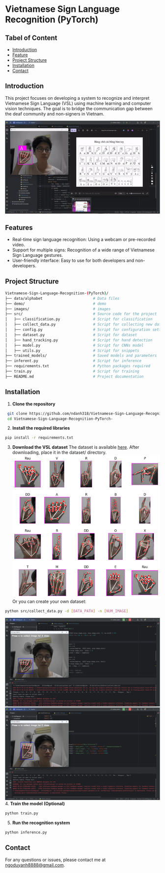 
# Vietnamese Sign Language Recognition (PyTorch)

## Tabel of Content

 - [Introduction](#Introduction)
 - [Feature](#Feature)
 - [Project Structure](#Project-Structure)
 - [Installation](#Installation)
 - [Contact](#Contact)
    
## Introduction
This project focuses on developing a system to recognize and interpret Vietnamese Sign Language (VSL) using machine learning and computer vision techniques. The goal is to bridge the communication gap between the deaf community and non-signers in Vietnam.

![Demo](https://github.com/ndanh318/Vietnamese-Sign-Language-Recognition-PyTorch-/blob/master/demo/demo.gif)

## Features
- Real-time sign language recognition: Using a webcam or pre-recorded video.
- Support for multiple signs: Recognition of a wide range of Vietnamese Sign Language gestures.
- User-friendly interface: Easy to use for both developers and non-developers.

## Project Structure
```bash
Vietnamese-Sign-Language-Recognition-(PyTorch)/
├── data/alphabet                       # Data files
├── demo/                   		    # demo
├── images/                   		    # images
├── src/                      		    # Source code for the project
│   ├── classification.py               # Script for classification
│   ├── collect_data.py           		# Script for collecting new data
│   ├── config.py           		    # Script for configuration settings
│   ├── dataset.py           		    # Script for dataset
│   ├── hand_tracking.py           		# Script for hand detection
│   ├── model.py           		        # Script for CNNs model
│   ├── utils.py                        # Script for snippets
├── trained_models/                     # Saved models and parameters
├── inferent.py          		        # Script for inference
├── requirements.txt          		    # Python packages required
├── train.py          		            # Script for training
├── README.md                 		    # Project documentation
```
## Installation
1. **Clone the repository**
```bash
 git clone https://github.com/ndanh318/Vietnamese-Sign-Language-Recognition-PyTorch-.git
 cd Vietnamese-Sign-Language-Recognition-PyTorch-
```
2. **Install the required libraries**
```bash
pip install -r requirements.txt
```
3. **Download the VSL dataset**
The dataset is available [here](https://github.com/ndanh318/Vietnamese-Sign-Language-Recognition-PyTorch-/tree/master/dataset/alphabet). After downloading, place it in the dataset/ directory.
![Dataset](https://github.com/ndanh318/Vietnamese-Sign-Language-Recognition-PyTorch-/blob/master/images/dataset.png)
Or you can create your own dataset:
```bash
python src/collect_data.py -d [DATA_PATH] -n [NUM_IMAGE]
```
![Collect A data](https://github.com/ndanh318/Vietnamese-Sign-Language-Recognition-PyTorch-/blob/master/images/collect%20A%20data.png)
![Collect E data](https://github.com/ndanh318/Vietnamese-Sign-Language-Recognition-PyTorch-/blob/master/images/collect%20E%20data.png)
4. **Train the model (Optional)**
```bash
python train.py
```
5. **Run the recognition system**
```bash
python inference.py
```
## Contact

For any questions or issues, please contact me at ngoduyanh8888@gmail.com.
